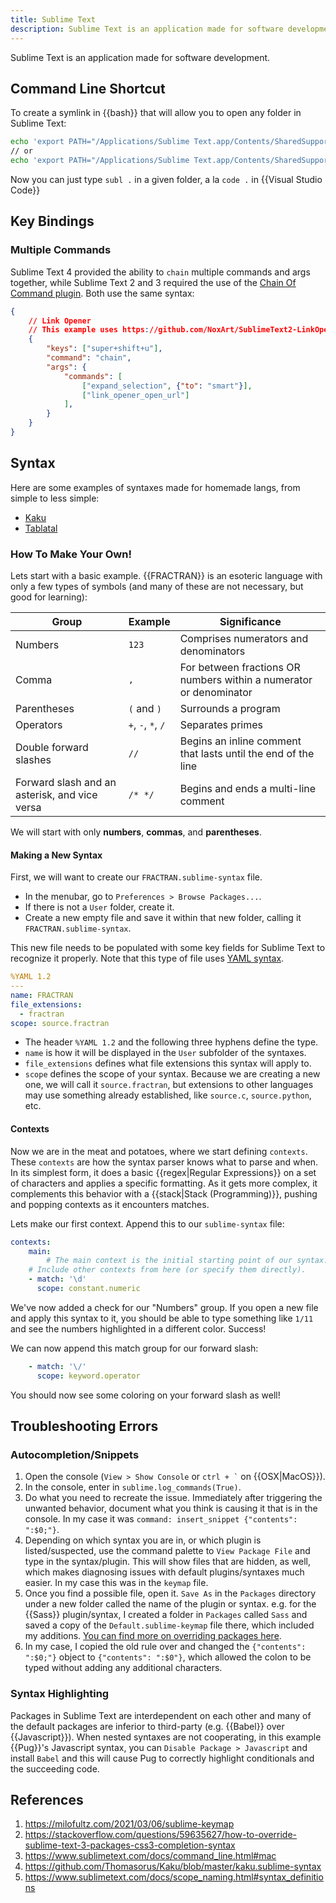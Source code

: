 ```yaml
---
title: Sublime Text
description: Sublime Text is an application made for software development.
---
```


Sublime Text is an application made for software development.

## Command Line Shortcut

To create a symlink in {{bash}} that will allow you to open any folder in Sublime Text:

```bash
echo 'export PATH="/Applications/Sublime Text.app/Contents/SharedSupport/bin:$PATH"' >> ~/.bash_profile
// or
echo 'export PATH="/Applications/Sublime Text.app/Contents/SharedSupport/bin:$PATH"' >> ~/.zprofile
```

Now you can just type `subl .` in a given folder, a la `code .` in {{Visual Studio Code}}

## Key Bindings

### Multiple Commands

Sublime Text 4 provided the ability to `chain` multiple commands and args together, while Sublime Text 2 and 3 required the use of the [Chain Of Command plugin](https://github.com/jisaacks/ChainOfCommand). Both use the same syntax:

```json
{
    // Link Opener
    // This example uses https://github.com/NoxArt/SublimeText2-LinkOpener
    {
        "keys": ["super+shift+u"],
        "command": "chain",
        "args": {
            "commands": [
                ["expand_selection", {"to": "smart"}],
                ["link_opener_open_url"]
            ],
        }
    }
}
```

## Syntax

Here are some examples of syntaxes made for homemade langs, from simple to less simple:

- [Kaku](https://github.com/Thomasorus/Kaku/blob/master/kaku.sublime-syntax)
- [Tablatal](Tablatal.sublime-syntax)

### How To Make Your Own!

Lets start with a basic example. {{FRACTRAN}} is an esoteric language with only a few types of symbols (and many of these are not necessary, but good for learning):

Group | Example | Significance
--- | --- | ---
Numbers | `123` | Comprises numerators and denominators
Comma | `,` | For between fractions OR numbers within a numerator or denominator
Parentheses | `(` and `)` | Surrounds a program
Operators | `+`, `-`, `*`, `/` | Separates primes
Double forward slashes | `//` | Begins an inline comment that lasts until the end of the line
Forward slash and an asterisk, and vice versa | `/* */` | Begins and ends a multi-line comment

We will start with only **numbers**, **commas**, and **parentheses**.

#### Making a New Syntax

First, we will want to create our `FRACTRAN.sublime-syntax` file.

- In the menubar, go to `Preferences > Browse Packages...`.
- If there is not a `User` folder, create it.
- Create a new empty file and save it within that new folder, calling it `FRACTRAN.sublime-syntax`.

This new file needs to be populated with some key fields for Sublime Text to recognize it properly. Note that this type of file uses [YAML syntax](https://yaml.org/spec/1.2.2/).

```yaml
%YAML 1.2
---
name: FRACTRAN
file_extensions:
  - fractran
scope: source.fractran
```

- The header `%YAML 1.2` and the following three hyphens define the type. 
-  `name` is how it will be displayed in the `User` subfolder of the syntaxes. 
- `file_extensions` defines what file extensions this syntax will apply to. 
- `scope` defines the scope of your syntax. Because we are creating a new one, we will call it `source.fractran`, but extensions to other languages may use something already established, like `source.c`, `source.python`, etc.

#### Contexts

Now we are in the meat and potatoes, where we start defining `contexts`. These `contexts` are how the syntax parser knows what to parse and when. In its simplest form, it does a basic {{regex|Regular Expressions}} on a set of characters and applies a specific formatting. As it gets more complex, it complements this behavior with a {{stack|Stack (Programming)}}, pushing and popping contexts as it encounters matches.

Lets make our first context. Append this to our `sublime-syntax` file:

```yaml
contexts:
	main:
		# The main context is the initial starting point of our syntax.
    # Include other contexts from here (or specify them directly).
    - match: '\d'
      scope: constant.numeric
```

We've now added a check for our "Numbers" group. If you open a new file and apply this syntax to it, you should be able to type something like `1/11` and see the numbers highlighted in a different color. Success!

We can now append this match group for our forward slash:

```yaml
    - match: '\/'
      scope: keyword.operator
```

You should now see some coloring on your forward slash as well!

<!-- Pushing and popping contexts in the context of a function -->

## Troubleshooting Errors

### Autocompletion/Snippets

1. Open the console (`View > Show Console` or ``` ctrl + ` ``` on {{OSX|MacOS}}).
2. In the console, enter in `sublime.log_commands(True)`.
3. Do what you need to recreate the issue. Immediately after triggering the unwanted behavior, document what you think is causing it that is in the console. In my case it was `command: insert_snippet {"contents": ":$0;"}`.
4. Depending on which syntax you are in, or which plugin is listed/suspected, use the command palette to `View Package File` and type in the syntax/plugin. This will show files that are hidden, as well, which makes diagnosing issues with default plugins/syntaxes much  easier. In my case this was in the `keymap` file.
5. Once you find a possible file, open it. `Save As` in the `Packages` directory under a new folder called the name of the plugin or syntax. e.g. for the {{Sass}} plugin/syntax, I created a folder in `Packages` called `Sass` and saved a copy of the `Default.sublime-keymap` file there, which included my additions. [You can find more on overriding packages here](https://www.sublimetext.com/docs/3/packages.html).
6. In my case, I copied the old rule over and changed the `{"contents": ":$0;"}` object to `{"contents": ":$0"}`, which allowed the colon to be typed without adding any additional characters.

### Syntax Highlighting

Packages in Sublime Text are interdependent on each other and many of the default packages are inferior to third-party (e.g. {{Babel}} over {{Javascript}}). When nested syntaxes are not cooperating, in this example {{Pug}}'s Javascript syntax, you can `Disable Package > Javascript` and install `Babel` and this will cause Pug to correctly highlight conditionals and the succeeding code.

## References

1. https://milofultz.com/2021/03/06/sublime-keymap
2. https://stackoverflow.com/questions/59635627/how-to-override-sublime-text-3-packages-css3-completion-syntax
3. https://www.sublimetext.com/docs/command_line.html#mac
3. https://github.com/Thomasorus/Kaku/blob/master/kaku.sublime-syntax
3. https://www.sublimetext.com/docs/scope_naming.html#syntax_definitions